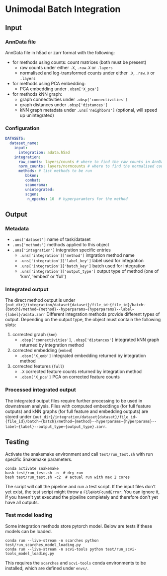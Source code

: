 # Unimodal Batch Integration

## Input

### AnnData file
AnnData file in h5ad or zarr format with the following:

+ for methods using counts: count matrices (both must be present)
  + raw counts under either `.X`, `.raw.X` or `.layers`
  + normalised and log-transformed counts under either `.X`, `.raw.X` or `.layers`
+ for methods using PCA embedding:
  + PCA embedding under `.obsm['X_pca']`
+ for methods kNN graph:
  + graph connectivities under `.obsp['connectivities']`
  + graph distances under `.obsp['distances']`
  + kNN graph metadata under `.uns['neighbors']` (optional, will speed up unintegrated)

### Configuration

```yaml
DATASETS:
  dataset_name:
    input:
      integration: adata.h5ad
    integration:
      raw_counts: layers/counts # where to find the raw counts in AnnData hiearchy
      norm_counts: layers/normcounts # where to find the normalised counts in AnnData hiearchy
      methods: # list methods to be run
         bbknn:
         combat:
         scanorama:
         unintegrated:
         scgen:
          n_epochs: 10  # hyperparamters for the method
```

## Output

### Metadata
+ `.uns['dataset']` name of task/dataset
+ `.uns['methods']` methods applied to this object
+ `.uns['integration']` integration specific entries
    + `.uns['integration']['method']` intgration method name
    + `.uns['integration']['label_key']` label used for integration
    + `.uns['integration']['batch_key']` batch used for integration
    + `.uns['integration']['output_type']` output type of method (one of 'knn', 'embed' or 'full')


### Integrated output
The direct method output is under `{out_dir}/integration/dataset{dataset}/file_id~{file_id}/batch~{batch}/method~{method}--hyperparams~{hyperparams}--label~{label}/adata.zarr`
Different integration methods provide different types of output.
Depending on the output type, the object must contain the following slots:

1. corrected graph (`knn`)
   + `.obsp['connectivities']`, `.obsp['distances']` integrated kNN graph returned by integration method
2. corrected embedding (`embed`)
   + `.obsm['X_emb']` integrated embedding returned by integration method
3. corrected features (`full`)
   + `.X` corrected feature counts returned by integration method
   + `.obsm['X_pca']` PCA on corrected feature counts

### Processed integrated output
The integrated output files require further processing to be used in downstream analysis.
Files with computed embeddings (for full feature outputs) and kNN graphs (for full feature and embedding outputs) are stored under `{out_dir}/integration/dataset{dataset}/file_id~{file_id}/batch~{batch}/method~{method}--hyperparams~{hyperparams}--label~{label}--output_type~{output_type}.zarr`.

## Testing
Activate the snakemake environment and call `test/run_test.sh` with run specific Snakemake parameters.

```
conda activate snakemake
bash test/run_test.sh -n  # dry run
bash test/run_test.sh -c2  # actual run with max 2 cores
```

The script will call the pipeline and run a test script.
If the input files don't yet exist, the test script might throw a `FileNotFoundError`.
You can ignore it, if you haven't yet executed the pipeline completely and therefore don't yet have all outputs.

### Test model loading
Some integration methods store pytorch model.
Below are tests if these models can be loaded.

```
conda run --live-stream -n scarches python test/run_scarches_model_loading.py 
conda run --live-stream -n scvi-tools python test/run_scvi-tools_model_loading.py 
```
This requires the `scarches` and `scvi-tools` conda environments to be installed, which are defined under `envs/`. 